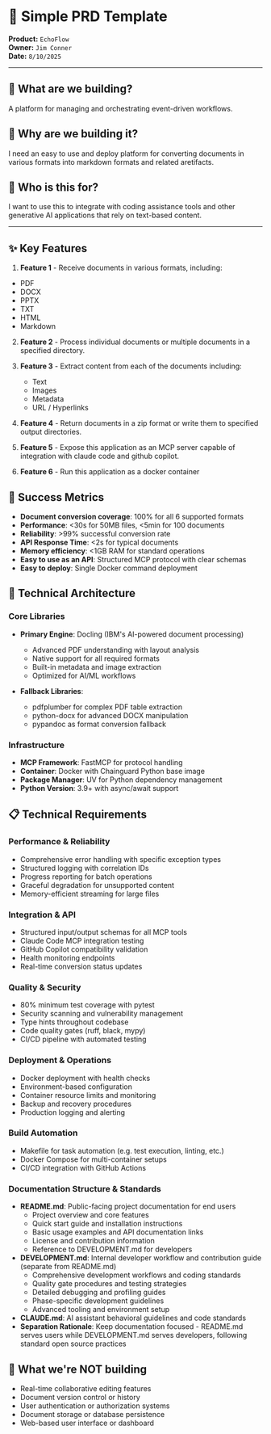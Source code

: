 # 📱 Simple PRD Template

**Product:** `EchoFlow`  
**Owner:** `Jim Conner`  
**Date:** `8/10/2025`

---

## 🎯 What are we building?

A platform for managing and orchestrating event-driven workflows.

## 🤔 Why are we building it?

I need an easy to use and deploy platform for converting documents in various formats into markdown formats and related aretifacts.

## 👤 Who is this for?

I want to use this to integrate with coding assistance tools and other generative AI applications that rely on text-based content.

---

## ✨ Key Features

1. **Feature 1** - Receive documents in various formats, including:
  - PDF
  - DOCX
  - PPTX
  - TXT
  - HTML
  - Markdown

2. **Feature 2** - Process individual documents or multiple documents in a specified directory. 

3. **Feature 3** - Extract content from each of the documents including:
    - Text
    - Images
    - Metadata
    - URL / Hyperlinks

4. **Feature 4** - Return documents in a zip format or write them to specified output directories.

5. **Feature 5** - Expose this application as an MCP server capable of integration with claude code and github copilot.

6. **Feature 6** - Run this application as a docker container

## 📏 Success Metrics

- **Document conversion coverage**: 100% for all 6 supported formats
- **Performance**: <30s for 50MB files, <5min for 100 documents  
- **Reliability**: >99% successful conversion rate
- **API Response Time**: <2s for typical documents
- **Memory efficiency**: <1GB RAM for standard operations
- **Easy to use as an API**: Structured MCP protocol with clear schemas
- **Easy to deploy**: Single Docker command deployment

## 🔧 Technical Architecture

### Core Libraries
- **Primary Engine**: Docling (IBM's AI-powered document processing)
  - Advanced PDF understanding with layout analysis
  - Native support for all required formats
  - Built-in metadata and image extraction
  - Optimized for AI/ML workflows

- **Fallback Libraries**: 
  - pdfplumber for complex PDF table extraction
  - python-docx for advanced DOCX manipulation
  - pypandoc as format conversion fallback

### Infrastructure
- **MCP Framework**: FastMCP for protocol handling
- **Container**: Docker with Chainguard Python base image
- **Package Manager**: UV for Python dependency management
- **Python Version**: 3.9+ with async/await support

## 📋 Technical Requirements

### Performance & Reliability
- Comprehensive error handling with specific exception types
- Structured logging with correlation IDs
- Progress reporting for batch operations
- Graceful degradation for unsupported content
- Memory-efficient streaming for large files

### Integration & API
- Structured input/output schemas for all MCP tools
- Claude Code MCP integration testing
- GitHub Copilot compatibility validation
- Health monitoring endpoints
- Real-time conversion status updates

### Quality & Security
- 80% minimum test coverage with pytest
- Security scanning and vulnerability management
- Type hints throughout codebase
- Code quality gates (ruff, black, mypy)
- CI/CD pipeline with automated testing

### Deployment & Operations
- Docker deployment with health checks
- Environment-based configuration
- Container resource limits and monitoring
- Backup and recovery procedures
- Production logging and alerting

### Build Automation
- Makefile for task automation (e.g. test execution, linting, etc.)
- Docker Compose for multi-container setups
- CI/CD integration with GitHub Actions

### Documentation Structure & Standards
- **README.md**: Public-facing project documentation for end users
  - Project overview and core features
  - Quick start guide and installation instructions
  - Basic usage examples and API documentation links
  - License and contribution information
  - Reference to DEVELOPMENT.md for developers
- **DEVELOPMENT.md**: Internal developer workflow and contribution guide (separate from README.md)
  - Comprehensive development workflows and coding standards
  - Quality gate procedures and testing strategies
  - Detailed debugging and profiling guides
  - Phase-specific development guidelines
  - Advanced tooling and environment setup
- **CLAUDE.md**: AI assistant behavioral guidelines and code standards
- **Separation Rationale**: Keep documentation focused - README.md serves users while DEVELOPMENT.md serves developers, following standard open source practices

## 🚫 What we're NOT building

- Real-time collaborative editing features
- Document version control or history
- User authentication or authorization systems
- Document storage or database persistence
- Web-based user interface or dashboard
